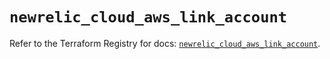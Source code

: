 # `newrelic_cloud_aws_link_account`

Refer to the Terraform Registry for docs: [`newrelic_cloud_aws_link_account`](https://registry.terraform.io/providers/newrelic/newrelic/3.39.0/docs/resources/cloud_aws_link_account).
